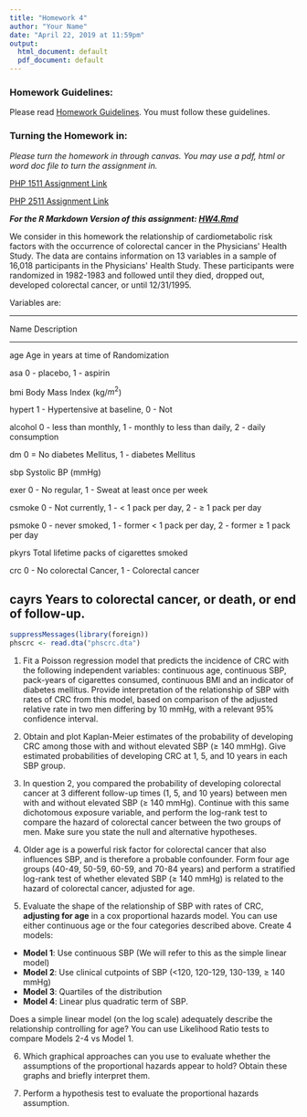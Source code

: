 ```yaml
---
title: "Homework 4"
author: "Your Name"
date: "April 22, 2019 at 11:59pm"
output:
  html_document: default
  pdf_document: default
---
```




### Homework Guidelines:

Please read [Homework Guidelines](../homework/guidelines.html). You must follow these guidelines. 


### Turning the Homework in:

*Please turn the homework in through canvas. You may use a pdf, html or word doc file to turn the assignment in.*

[PHP 1511 Assignment Link](https://canvas.brown.edu/courses/1077969/assignments/7723030)

[PHP 2511 Assignment Link](https://canvas.brown.edu/courses/1077129/assignments/7723048)


***For the R Markdown Version of this assignment: [HW4.Rmd](../homework/hw4.Rmd)***

We consider in this homework the relationship of cardiometabolic risk factors with the occurrence of colorectal cancer in the Physicians' Health Study.  The data are contains information on 13 variables in a sample of 16,018 participants in the Physicians' Health Study.  These participants were randomized in 1982-1983 and followed until they died, dropped out, developed colorectal cancer, or until 12/31/1995.  

Variables are: 



-----------------------------------------------------------
Name        Description
----------- -------------------------------------------
age         Age in years at time of Randomization

asa         0 - placebo, 1 - aspirin

bmi         Body Mass Index (kg/$m^2$)

hypert      1 - Hypertensive at baseline, 0 - Not

alcohol     0 - less than monthly, 1 - monthly to less than daily, 2 - daily consumption

dm          0 = No diabetes Mellitus, 1 - diabetes Mellitus

sbp         Systolic BP (mmHg)

exer        0 - No regular, 1 - Sweat at least once per week

csmoke      0 - Not currently, 1 - < 1 pack per day, 2 - $\ge$ 1 pack per day

psmoke      0 - never smoked, 1 - former < 1 pack per day, 2 - former $\ge$ 1 pack per day

pkyrs       Total lifetime packs of cigarettes smoked

crc         0 - No colorectal Cancer, 1 - Colorectal cancer

cayrs       Years to colorectal cancer, or death, or end of follow-up.
------------------------------------------------------------------------



```r
suppressMessages(library(foreign))
phscrc <- read.dta("phscrc.dta")
```


1. Fit a Poisson regression model that predicts the incidence of CRC with the following independent variables: continuous age, continuous SBP, pack-years of cigarettes consumed, continuous BMI and an indicator of diabetes mellitus.  Provide interpretation of the relationship of SBP with rates of CRC from this model, based on comparison of the adjusted relative rate in two men differing by 10 mmHg, with a relevant 95% confidence interval.  

2. Obtain and plot Kaplan-Meier estimates of the probability of developing CRC among those with and without elevated SBP ($\ge$ 140 mmHg).  Give estimated probabilities of developing CRC at 1, 5, and 10 years in each SBP group.

3. In question 2, you compared the probability of developing colorectal cancer at 3 different follow-up times (1, 5, and 10 years) between men with and without elevated SBP ($\ge$ 140 mmHg).  Continue with this same dichotomous exposure variable, and perform the log-rank test to compare the hazard of colorectal cancer between the two groups of men.  Make sure you state the null and alternative hypotheses.  


4. Older age is a powerful risk factor for colorectal cancer that also influences SBP, and is therefore a probable confounder.  Form  four age groups  (40-49, 50-59, 60-59, and 70-84 years) and perform a stratified log-rank test of whether elevated SBP ($\ge$ 140 mmHg) is related to the hazard of colorectal cancer, adjusted for age.


5. Evaluate the shape of the relationship of SBP with rates of CRC, **adjusting for age** in a cox proportional hazards model.  You can use either continuous age or the four categories described above. Create 4 models:

- **Model 1**: Use continuous SBP (We will refer to this as the simple linear model)
- **Model 2**: Use clinical cutpoints of SBP (<120, 120-129, 130-139, $\ge$ 140 mmHg)
- **Model 3**: Quartiles of the distribution
- **Model 4**: Linear plus quadratic term of SBP.  

Does a simple linear model (on the log scale) adequately describe the relationship controlling for age?  You can use Likelihood Ratio tests to compare Models 2-4 vs Model 1. 


6. Which graphical approaches can you use to evaluate whether the assumptions of the proportional hazards appear to hold?  Obtain these graphs and briefly interpret them.

7. Perform a hypothesis test to evaluate the proportional hazards assumption. 
